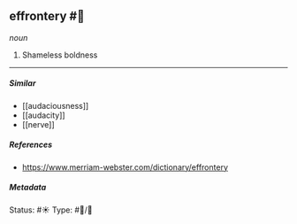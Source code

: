 ## effrontery #🧠 

_noun_

1. Shameless boldness

___

##### Similar
-   [[audaciousness]]
-   [[audacity]]
-   [[nerve]]

##### References 
- https://www.merriam-webster.com/dictionary/effrontery

##### Metadata
Status: #☀️ 
Type: #🔵/💬 